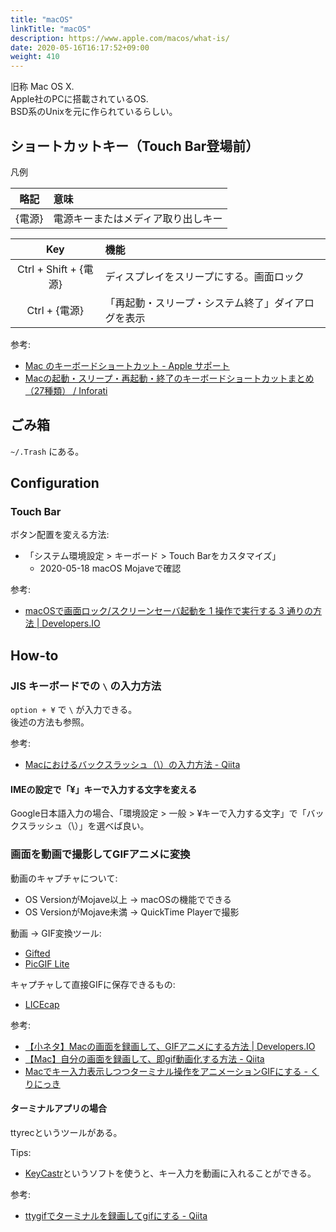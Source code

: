 ```yaml
---
title: "macOS"
linkTitle: "macOS"
description: https://www.apple.com/macos/what-is/
date: 2020-05-16T16:17:52+09:00
weight: 410
---
```


旧称 Mac OS X.  
Apple社のPCに搭載されているOS.  
BSD系のUnixを元に作られているらしい。

## ショートカットキー（Touch Bar登場前）

凡例

| 略記 | 意味 |
|:------:|:-------|
| {電源} | 電源キーまたはメディア取り出しキー |

| Key | 機能 |
|:-----:|:-------|
| Ctrl + Shift + {電源} | ディスプレイをスリープにする。画面ロック |
| Ctrl + {電源} | 「再起動・スリープ・システム終了」ダイアログを表示 |

参考:
- [Mac のキーボードショートカット - Apple サポート](https://support.apple.com/ja-jp/HT201236 "Mac のキーボードショートカット - Apple サポート")
- [Macの起動・スリープ・再起動・終了のキーボードショートカットまとめ（27種類） / Inforati](http://inforati.jp/apple/mac-tips-techniques/system-hints/how-to-start-up-reboot-shutdown-sleep-logout-with-mac-keyboard-shortcut.html "Macの起動・スリープ・再起動・終了のキーボードショートカットまとめ（27種類） / Inforati")

## ごみ箱

`~/.Trash` にある。

## Configuration
### Touch Bar

ボタン配置を変える方法:

- 「システム環境設定 > キーボード > Touch Barをカスタマイズ」
  - 2020-05-18 macOS Mojaveで確認

参考:

- [macOSで画面ロック/スクリーンセーバ起動を 1 操作で実行する 3 通りの方法 | Developers.IO](https://dev.classmethod.jp/articles/macos-screen-lock-by-touch-bar/)

## How-to
### JIS キーボードでの `\` の入力方法

`option + ¥` で `\` が入力できる。  
後述の方法も参照。

参考:

- [Macにおけるバックスラッシュ（\）の入力方法 - Qiita](http://qiita.com/miyohide/items/6cb8967282d4b2db0f61 "Macにおけるバックスラッシュ（\）の入力方法 - Qiita")

#### IMEの設定で「¥」キーで入力する文字を変える

Google日本語入力の場合、「環境設定 > 一般 > ¥キーで入力する文字」で「バックスラッシュ（\）」を選べば良い。

### 画面を動画で撮影してGIFアニメに変換

動画のキャプチャについて:

- OS VersionがMojave以上 -> macOSの機能でできる
- OS VersionがMojave未満 -> QuickTime Playerで撮影

動画 -> GIF変換ツール:

- [Gifted](https://apps.apple.com/jp/app/gifted/id771955779?mt=12)
- [PicGIF Lite](https://apps.apple.com/jp/app/picgif-lite/id844918735?mt=12)

キャプチャして直接GIFに保存できるもの:

- [LICEcap](https://apps.apple.com/jp/app/picgif-lite/id844918735?mt=12)

参考:

- [【小ネタ】Macの画面を録画して、GIFアニメにする方法 | Developers.IO](https://dev.classmethod.jp/articles/mac-screen-gif-anime/)
- [【Mac】自分の画面を録画して、即gif動画化する方法 - Qiita](https://qiita.com/YosukeItabashi/items/5722395218e6e592fd39)
- [Macでキー入力表示しつつターミナル操作をアニメーションGIFにする - くりにっき](https://sue445.hatenablog.com/entry/2014/08/13/121512)

#### ターミナルアプリの場合

ttyrecというツールがある。

Tips:

- [KeyCastr](https://download.cnet.com/KeyCastr/3000-2075_4-125977.html)というソフトを使うと、キー入力を動画に入れることができる。

参考:

- [ttygifでターミナルを録画してgifにする - Qiita](https://qiita.com/okamos/items/33f46de83485d744fd4b)
